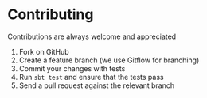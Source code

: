 Contributing
============

Contributions are always welcome and appreciated

1. Fork on GitHub
2. Create a feature branch (we use Gitflow for branching)
3. Commit your changes with tests
4. Run `sbt test` and ensure that the tests pass
5. Send a pull request against the relevant branch

